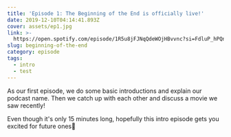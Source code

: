 ```yaml
---
title: 'Episode 1: The Beginning of the End is officially live!'
date: 2019-12-10T04:14:41.893Z
cover: assets/ep1.jpg
link: >-
  https://open.spotify.com/episode/1R5u8jFJNqQdeWOjHBvvnc?si=FdluP_hPQn-FDyUrZdEoOw&fbclid=IwAR2Vlo92TobrgYCFItlsoHc_mrnSYLDVLcWuLAdFtfR-EN6aucAKAOW_Wvg
slug: beginning-of-the-end
category: episode
tags:
  - intro
  - test
---
```

As our first episode, we do some basic introductions and explain our podcast name. Then we catch up with each other and discuss a movie we saw recently!

Even though it's only 15 minutes long, hopefully this intro episode gets you excited for future ones🤩
